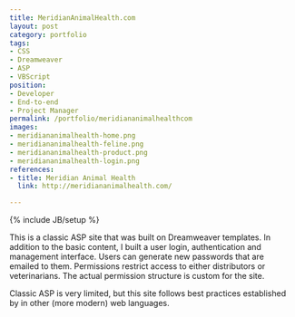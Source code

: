 ```yaml
---
title: MeridianAnimalHealth.com
layout: post
category: portfolio
tags:
- CSS
- Dreamweaver
- ASP
- VBScript
position:
- Developer
- End-to-end
- Project Manager
permalink: /portfolio/meridiananimalhealthcom
images:
- meridiananimalhealth-home.png
- meridiananimalhealth-feline.png
- meridiananimalhealth-product.png
- meridiananimalhealth-login.png
references:
- title: Meridian Animal Health
  link: http://meridiananimalhealth.com/

---
```

{% include JB/setup %}
<div id="node-18" class="node node-portfolio node-promoted">
  <div class="content clearfix">
    <div class="field field-name-body field-type-text-with-summary field-label-hidden"><div class="field-items"><div class="field-item even"><p>This is a classic ASP site that was built on Dreamweaver templates. In addition to the basic content, I built a user login, authentication and management interface. Users can generate new passwords that are emailed to them. Permissions restrict access to either distributors or veterinarians. The actual permission structure is custom for the site.</p>
<p>Classic ASP is very limited, but this site follows best practices established by in other (more modern) web languages.</p>
</div></div></div>  </div>
</div>
